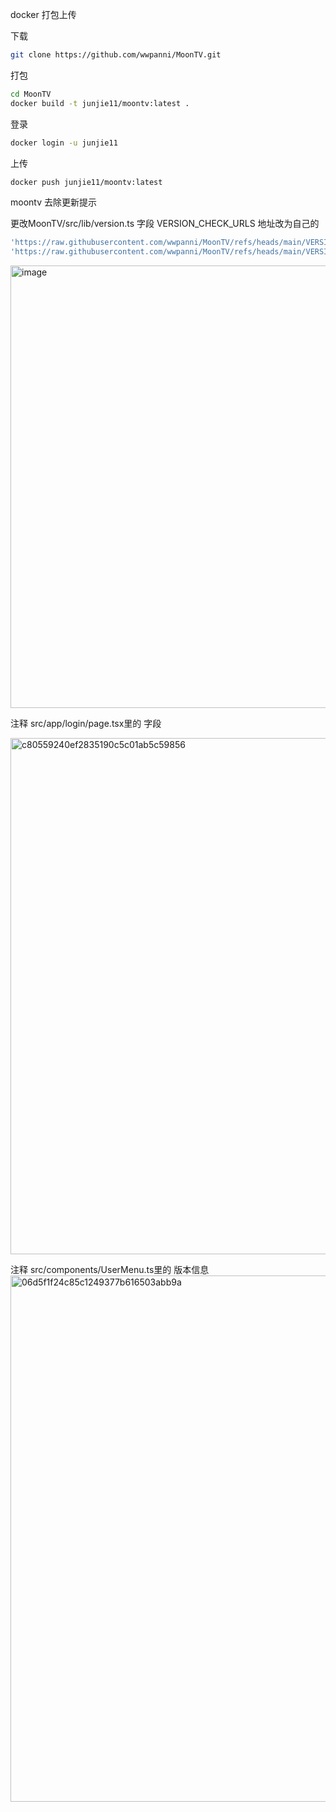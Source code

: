 
docker 打包上传

下载

```sh
git clone https://github.com/wwpanni/MoonTV.git
```

打包 

```sh
cd MoonTV
docker build -t junjie11/moontv:latest .
```
登录

```sh
docker login -u junjie11
```

上传

```sh
docker push junjie11/moontv:latest
```



moontv 去除更新提示

更改MoonTV/src/lib/version.ts 字段 VERSION_CHECK_URLS 地址改为自己的 
```sh
'https://raw.githubusercontent.com/wwpanni/MoonTV/refs/heads/main/VERSION.txt',
'https://raw.githubusercontent.com/wwpanni/MoonTV/refs/heads/main/VERSION.txt',
```

<img width="1032" height="708" alt="image" src="https://github.com/user-attachments/assets/a1953b69-2f1f-42fd-b7fc-00e4c6b45419" />



注释 src/app/login/page.tsx里的 字段


<img width="695" height="826" alt="c80559240ef2835190c5c01ab5c59856" src="https://github.com/user-attachments/assets/0a5c3fc9-b8f7-4f4c-b309-e8f66f435b1f" />


注释 src/components/UserMenu.ts里的 版本信息
<img width="935" height="842" alt="06d5f1f24c85c1249377b616503abb9a" src="https://github.com/user-attachments/assets/071b292a-eb52-4e77-8d2d-09b176eb5d9e" />

